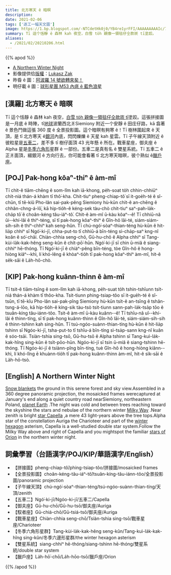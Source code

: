 ```yaml
---
title: 北方寒天 ê 暗暝
description:
date: 2021-02-06
tags: ['逐工一幅天文圖']
image: https://1.bp.blogspot.com/-NTCdetHk0j0/YB4re1yrFFI/AAAAAAAAAIc/7sYuud97O0Md0US9qjfVOxfvDzyZM58vwCLcBGAsYHQ/s1024/Siemiony_las_31_01_2021_1024.jpg
summary: Tī 這个恬靜 ê 森林 kah 夜空，白雪 to̍h 親像一領毯仔仝款崁 tī塗跤。
aliases:
  - /2021/02/20210206.html
---
```


{{% apod %}}

- [A Northern Winter Night](https://apod.nasa.gov/apod/ap210206.html)
- 影像提供佮[版權](https://apod.nasa.gov/apod/lib/about_apod.html#srapply)：[Lukasz Zak](https://www.instagram.com/lukaszzak/)
- 昨昏 ê 圖：[阿波羅 14 號欲轉來矣！](https://apod-taigi.blogspot.com/2021/02/20210205.html)
- 明仔載 ê 圖：[球形星團 M53 內底 ê 藍色浪星](https://apod-taigi.blogspot.com/2021/02/20210207.html)

## [漢羅] 北方寒天 ê 暗暝

Tī 這个恬靜 ê 森林 kah 夜空，[白雪 to̍h 親像一領毯仔仝款崁 tī](https://apod-taigi.blogspot.com/2021/02/20210201.html)塗跤。這張拼接圖是一月底 ê 時陣，tī[地球](https://www.nasa.gov/wallops/2021/feature/watch-the-february-20-antares-launch-from-wallops)波蘭西北爿Siemiony 附近一个安靜 ê 田庄仔路，kā 翕著 ê 景色鬥做這張 360 度 ê 全景投影圖。這个暗暝有夠寒 ê！Tī 樹林圍起來 ê 天頂，是 tī 北方寒天 ê[銀河](https://apod-taigi.blogspot.com/2021/01/20210122.html)內底，閃閃爍爍 ê 天星 kah 星雲。Tī 子午線天頂附近 ê 彼粒星是[五車二](http://stars.astro.illinois.edu/sow/capella.html)，差不多 tī 樹仔面頂 43 光年懸 ê 所在。戰車星座，御夫座 ê Alpha 星是[冬季六角形](https://apod.nasa.gov/apod/ap191226.html)星群 ê 一部份。五車二是真有名 ê 雙星系統。Tī 五車二 ê 正爿面頂，綴銀河 ê 方向行去，你可能會看著 tī 北方寒天暗暝，彼个熟似 ê[臘戶座](https://apod.nasa.gov/apod/ap200919.html)。

## [POJ] Pak-hong kôaⁿ-thiⁿ ê àm-mî

Tī chit-ê tiām-chēng ê som-lîm kah iā-khong, pe̍h-soat to̍h chhin-chhiūⁿ chi̍t-niá thán-á khàm tī thô͘-kha. Chit-tiuⁿ pheng-chiap-tô͘ sī it-goe̍h-té ê sî-chūn, tī tē-kiû Pho-lân sai-pak-pêng  Siemiony hù-kūn chi̍t-ê an-chēng ê chhân-chng-á-lō͘, kā hip-tio̍h-ê kéng-sek tàu-chò chit-tiuⁿ saⁿ-pah-la̍k-cha̍p tō͘ ê choân-kéng tâu-iáⁿ-tô͘. Chit-ê àm-mî ū-kàu kôaⁿ--ê! Tī chhiū-nâ ûi--khí-lâi ê thiⁿ-téng, sī tī pak-hong kôaⁿ-thiⁿ ê Gîn-hô lāi-té, siám-siám-sih-sih ê thiⁿ-chhiⁿ kah seng-hûn. Tī chú-ngó͘-sòaⁿ-thian-téng hù-kūn ê hit-lia̍p chhiⁿ sī Ngó͘-ki-jī, chha-put-to tī chhiū-á bīn-téng sì-cha̍p-saⁿ kng-nî koân ê só͘-chāi.   Chiàn-chhia   seng-chō,   Gū-hu-chō ê Alpha chhiⁿ sī  Tang-kùi-la̍k-kak-hêng seng-kûn ê chi̍t-pō͘-hūn. Ngó͘-ki-jī sī chin ū-miâ ê siang-chhiⁿ hē-thóng. Tī Ngó͘-ki-jī ê chiàⁿ-pêng bīn-téng, tòe Gîn-hô ê hong-hiòng kiâⁿ--khì, lí khó-lêng ē khòaⁿ-tio̍h tī pak-hong kôaⁿ-thiⁿ àm-mî, hit-ê se̍k-sāi ê La̍h-hō-chò.

## [KIP] Pak-hong kuânn-thinn ê àm-mî

Tī tsit-ê tiām-tsīng ê som-lîm kah iā-khong, pe̍h-suat to̍h tshin-tshīunn tsi̍t-niá thán-á khàm tī thôo-kha. Tsit-tiunn phing-tsiap-tôo sī it-gue̍h-té ê sî-tsūn, tī tē-kîu Pho-lân sai-pak-pîng Siemiony hù-kūn tsi̍t-ê an-tsīng ê tshân-tsng-á-lōo, kā hip-tio̍h-ê kíng-sik tàu-tsò tsit-tiunn sann-pah-la̍k-tsa̍p tōo ê tsuân-kíng tâu-iánn-tôo. Tsit-ê àm-mî ū-kàu kuânn--ê! Tī tshīu-nâ uî--khí-lâi ê thinn-tíng, sī tī pak-hong kuânn-thinn ê Gîn-hô lāi-té, siám-siám-sih-sih ê thinn-tshinn kah sing-hûn. Tī tsú-ngóo-suànn-thian-tíng hù-kūn ê hit-lia̍p tshinn sī Ngóo-ki-jī, tsha-put-to tī tshīu-á bīn-tíng sì-tsa̍p-sann kng-nî kuân ê sóo-tsāi. Tsiàn-tshia  sing-tsō,  Gū-hu-tsō ê Alpha tshinn sī Tang-kuì-la̍k-kak-hîng sing-kûn ê tsi̍t-pōo-hūn. Ngóo-ki-jī sī tsin ū-miâ ê siang-tshinn hē-thóng. Tī Ngóo-ki-jī ê tsiànn-pîng bīn-tíng, tuè Gîn-hô ê hong-hiòng kiânn--khì, lí khó-lîng ē khuànn-tio̍h tī pak-hong kuânn-thinn àm-mî, hit-ê si̍k-sāi ê La̍h-hō-tsò.

## [English] A Northern Winter Night 

[Snow blankets](https://apod.nasa.gov/apod/ap210201.html) the ground in this serene forest and sky view.Assembled in a 360 degree panoramic projection, the mosaicked frames werecaptured at January's end along a quiet country road nearSiemiony, northeastern Poland, [planet Earth](https://www.nasa.gov/wallops/2021/feature/watch-the-february-20-antares-launch-from-wallops) .The night was cold and between trees reaching toward the skyshine the stars and nebulae of the northern winter [Milky Way](https://apod.nasa.gov/apod/ap210122.html) .Near zenith is bright [star Capella](http://stars.astro.illinois.edu/sow/capella.html) ,a mere 43 light-years above the tree tops.Alpha star of the constellation Auriga the Charioteer and part of the [winter hexagon](https://apod.nasa.gov/apod/ap191226.html) asterism, Capella is a well-studied double star system.Follow the Milky Way above and right of Capella and you mightspot the familiar [stars of Orion](https://apod.nasa.gov/apod/ap200919.html) in the northern winter night.

## 詞彙學習（台語漢字/POJ/KIP/華語漢字/English）

- 【拼接圖】pheng-chiap-tô͘/phing-tsiap-tôo/拼接圖/mosaicked frames
- 【全景投影圖】choân-kéng-tâu-iáⁿ-tô͘/tsuân-kíng-tâu-iánn-tôo/全景投影圖/panoramic projection
- 【子午線天頂】chú-ngó͘-sòaⁿ-thian-téng/tsú-ngóo-suànn-thian-tíng/天頂/zenith
- 【五車二】Ngó͘-ki-jī/Ngóo-ki-jī/五車二/Capella
- 【御夫座】Gū-hu-chō/Gū-hu-tsō/御夫座/Auriga
- 【馭者座】Gū-chiá-chō/Gū-tsiá-tsō/御夫座/Auriga
- 【戰車星座】Chiàn-chhia seng-chō/Tsiàn-tshia sing-tsō/戰車星座/Charioteer
- 【冬季六角形星群】Tang-kùi-la̍k-kak-hêng seng-kûn/Tang-kuì-la̍k-kak-hîng sing-kûn/冬季六邊形星群/the winter hexagon asterism
- 【雙星系統】siang-chhiⁿ hē-thóng/siang-tshinn hē-thóng/雙星系統/double star system
- 【臘戶座】La̍h-hō͘-chō/La̍h-hōo-tsō/臘戶座/Orion

{{% /apod %}}
